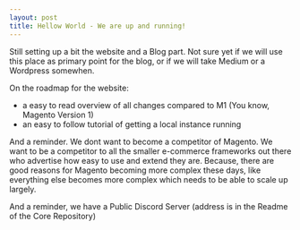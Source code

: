 ```yaml
---
layout: post
title: Hellow World - We are up and running!
---
```


Still setting up a bit the website and a Blog part. Not sure yet if we will use this place as primary point for the blog, or if we will take Medium or a Wordpress somewhen.

On the roadmap for the website:

* a easy to read overview of all changes compared to M1 (You know, Magento Version 1)
* an easy to follow tutorial of getting a local instance running

And a reminder.
We dont want to become a competitor of Magento. We want to be a competitor to all the smaller e-commerce frameworks out there who advertise how easy to use and extend they are. Because, there are good reasons for Magento becoming more complex these days, like everything else becomes more complex which needs to be able to scale up largely. 

And a reminder, we have a Public Discord Server (address is in the Readme of the Core Repository)
